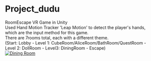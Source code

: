 # Project_dudu
RoomEscape VR Game in Unity<br>
Used Hand Motion Tracker 'Leap Motion' to detect the player's hands, which are the input method for this game.<br>
There are 7rooms total, each with a different theme. <br>
(Start: Lobby - Level 1: CubeRoom/AliceRoom/BathRoom/QuestRoom -  Level 2: DollRoom - Level3: DiningRoom - Escape)<br>
[![Dining Room](http://img.youtube.com/vi/GW37WWwghfw/0.jpg)](https://youtu.be/GW37WWwghfws) 
